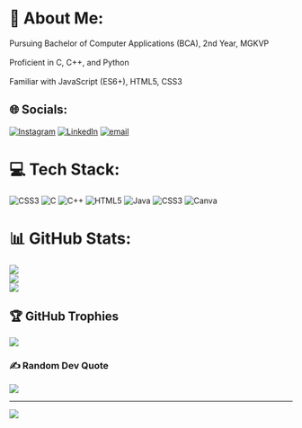 # 💫 About Me:
Pursuing Bachelor of Computer Applications (BCA), 2nd Year, MGKVP<br><br>Proficient in C, C++, and Python<br><br>Familiar with JavaScript (ES6+), HTML5, CSS3


## 🌐 Socials:
[![Instagram](https://img.shields.io/badge/Instagram-%23E4405F.svg?logo=Instagram&logoColor=white)](https://instagram.com/https://www.instagram.com/your___adesh/) [![LinkedIn](https://img.shields.io/badge/LinkedIn-%230077B5.svg?logo=linkedin&logoColor=white)](https://linkedin.com/in/https://www.linkedin.com/in/adesh-gupta-linked-in/) [![email](https://img.shields.io/badge/Email-D14836?logo=gmail&logoColor=white)](mailto:adeshgwork@gmail.com) 

# 💻 Tech Stack:
![CSS3](https://img.shields.io/badge/css3-%231572B6.svg?style=for-the-badge&logo=css3&logoColor=white) ![C](https://img.shields.io/badge/c-%2300599C.svg?style=for-the-badge&logo=c&logoColor=white) ![C++](https://img.shields.io/badge/c++-%2300599C.svg?style=for-the-badge&logo=c%2B%2B&logoColor=white) ![HTML5](https://img.shields.io/badge/html5-%23E34F26.svg?style=for-the-badge&logo=html5&logoColor=white) ![Java](https://img.shields.io/badge/java-%23ED8B00.svg?style=for-the-badge&logo=openjdk&logoColor=white) ![CSS3](https://img.shields.io/badge/css3-%231572B6.svg?style=for-the-badge&logo=css3&logoColor=white) ![Canva](https://img.shields.io/badge/Canva-%2300C4CC.svg?style=for-the-badge&logo=Canva&logoColor=white)
# 📊 GitHub Stats:
![](https://github-readme-stats.vercel.app/api?username=adesh-gupta-dev&theme=shadow_blue&hide_border=false&include_all_commits=false&count_private=true)<br/>
![](https://nirzak-streak-stats.vercel.app/?user=adesh-gupta-dev&theme=shadow_blue&hide_border=false)<br/>
![](https://github-readme-stats.vercel.app/api/top-langs/?username=adesh-gupta-dev&theme=shadow_blue&hide_border=false&include_all_commits=false&count_private=true&layout=compact)

## 🏆 GitHub Trophies
![](https://github-profile-trophy.vercel.app/?username=adesh-gupta-dev&theme=radical&no-frame=false&no-bg=true&margin-w=4)

### ✍️ Random Dev Quote
![](https://quotes-github-readme.vercel.app/api?type=horizontal&theme=radical)

---
[![](https://visitcount.itsvg.in/api?id=adesh-gupta-dev&icon=0&color=0)](https://visitcount.itsvg.in)

<!-- Proudly created with GPRM ( https://gprm.itsvg.in ) -->